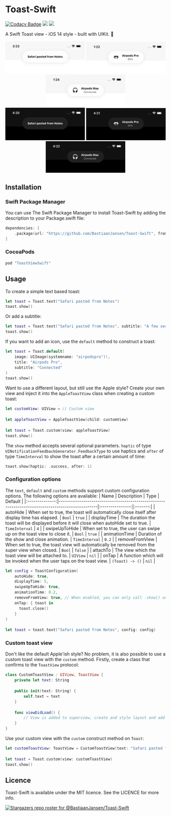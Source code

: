 # Toast-Swift

[![Codacy Badge](https://app.codacy.com/project/badge/Grade/91d3addee9e94a0cad9436601d4a4e1e)](https://www.codacy.com/gh/BastiaanJansen/Toast-Swift/dashboard?utm_source=github.com&amp;utm_medium=referral&amp;utm_content=BastiaanJansen/Toast-Swift&amp;utm_campaign=Badge_Grade)
![](https://img.shields.io/github/license/BastiaanJansen/Toast-Swift)
![](https://img.shields.io/github/issues/BastiaanJansen/Toast-Swift)

A Swift Toast view - iOS 14 style - built with UIKit. 🍞

<div align="center">
  <div>
    <img src="Screenshots/Text.png" width="250px">
    <img src="Screenshots/Airpods-Pro.png" width="250px">
    <img src="Screenshots/Airpods-Max.png" width="250px">
  </div>

  <div>
    <img src="Screenshots/Text-Dark.png" width="250px">
    <img src="Screenshots/Airpods-Pro-Dark.png" width="250px">
    <img src="Screenshots/Airpods-Max-Dark.png" width="250px">
  </div>
</div>

## Installation

### Swift Package Manager
You can use The Swift Package Manager to install Toast-Swift by adding the description to your Package.swift file:
```swift
dependencies: [
    .package(url: "https://github.com/BastiaanJansen/Toast-Swift", from: "1.0.1")
]
```

### CocoaPods
```swift
pod "ToastViewSwift"
```

## Usage
To create a simple text based toast:
```swift
let toast = Toast.text("Safari pasted from Notes")
toast.show()
```

Or add a subtitle:
```swift
let toast = Toast.text("Safari pasted from Notes", subtitle: "A few seconds ago")
toast.show()
```

If you want to add an icon, use the `default` method to construct a toast:
```swift
let toast = Toast.default(
    image: UIImage(systemname: "airpodspro")!,
    title: "Airpods Pro",
    subtitle: "Connected"
)
toast.show()
```

Want to use a different layout, but still use the Apple style? Create your own view and inject it into the `AppleToastView` class when creating a custom toast:
```swift
let customView: UIView = // Custom view

let appleToastView = AppleToastView(child: customView)

let toast = Toast.custom(view: appleToastView)
toast.show()
```

The `show` method accepts several optional parameters. `haptic` of type `UINotificationFeedbackGenerator.FeedbackType` to use haptics and `after` of type `TimeInterval` to show the toast after a certain amount of time:
```swift
toast.show(haptic: .success, after: 1)
```

### Configuration options    
The `text`, `default` and `custom` methods support custom configuration options. The following options are available:
|      Name      | Description                                                                                     |       Type      | Default |
|:--------------:|-------------------------------------------------------------------------------------------------|:---------------:|:-------:|
|    autoHide    | When set to true, the toast will automatically close itself after display time has elapsed.     |      `Bool`     |  `true` |
|   displayTime  | The duration the toast will be displayed before it will close when autoHide set to true.        |  `TimeInterval` |   `4`   |
|  swipeUpToHide | When set to true, the user can swipe up on the toast view to close it.                          |      `Bool`     |  `true` |
|  animationTime | Duration of the show and close animation.                                                       |  `TimeInterval` |  `0.2`  |
| removeFromView | When set to true, the toast view will automatically be removed from the super view when closed. |      `Bool`     | `false` |
|    attachTo    | The view which the toast view will be attached to.                                              |     `UIView`    |  `nil`  |
|      onTap     | A function which will be invoked when the user taps on the toast view.                          | `(Toast) -> ()` |  `nil`  |


```swift
let config = ToastConfiguration(
    autoHide: true,
    displayTime: 5,
    swipeUpToHide: true,
    animationTime: 0.2,
    removeFromView: true, // When enabled, you can only call .show() once. After the toast is closed, it will be removed from the view.
    onTap: { toast in
      toast.close()
    }
)

let toast = toast.text("Safari pasted from Notes", config: config)
```

### Custom toast view
Don't like the default Apple'ish style? No problem, it is also possible to use a custom toast view with the `custom` method. Firstly, create a class that confirms to the `ToastView` protocol:
```swift
class CustomToastView : UIView, ToastView {
    private let text: String

    public init(text: String) {
        self.text = text
    }

    func viewDidLoad() {
        // View is added to superview, create and style layout and add constraints
    }
}
```
Use your custom view with the `custom` construct method on `Toast`:
```swift
let customToastView: ToastView = CustomToastView(text: "Safari pasted from Notes")

let toast = Toast.custom(view: customToastView)
toast.show()
```

## Licence
Toast-Swift is available under the MIT licence. See the LICENCE for more info.

[![Stargazers repo roster for @BastiaanJansen/Toast-Swift](https://reporoster.com/stars/BastiaanJansen/Toast-Swift)](https://github.com/BastiaanJansen/Toast-Swift/stargazers)
